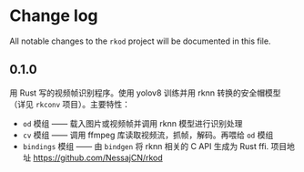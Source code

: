 # Change log

All notable changes to the `rkod` project will be documented in this file.

## 0.1.0

用 Rust 写的视频帧识别程序。使用 yolov8 训练并用 rknn 转换的安全帽模型（详见 `rkconv` 项目）。主要特性：
- `od` 模组 —— 载入图片或视频帧并调用 rknn 模型进行识别处理
- `cv` 模组 —— 调用 ffmpeg 库读取视频流，抓帧，解码。再喂给 `od` 模组
- `bindings` 模组 —— 由 `bindgen` 将 rknn 相关的 C API 生成为 Rust ffi.
项目地址 https://github.com/NessajCN/rkod
